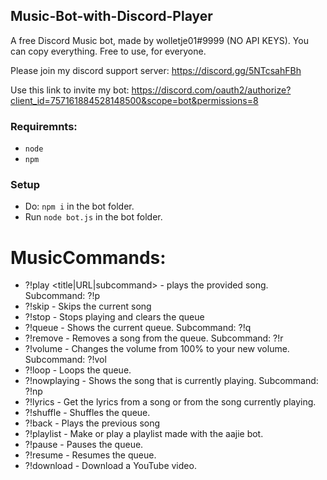 ## Music-Bot-with-Discord-Player
A free Discord Music bot, made by wolletje01#9999 (NO API KEYS). You can copy everything. Free to use, for everyone.

Please join my discord support server: 
https://discord.gg/5NTcsahFBh

Use this link to invite my bot:
https://discord.com/oauth2/authorize?client_id=757161884528148500&scope=bot&permissions=8


### Requiremnts:
* `node`
* `npm`

### Setup
* Do: `npm i` in the bot folder.
* Run `node bot.js` in the bot folder.

# MusicCommands:
* ?!play <title|URL|subcommand> - plays the provided song. Subcommand: ?!p 
* ?!skip - Skips the current song 
* ?!stop - Stops playing and clears the queue 
* ?!queue - Shows the current queue. Subcommand: ?!q 
* ?!remove <position> - Removes a song from the queue. Subcommand:  ?!r 
* ?!volume <new volume> - Changes the volume from 100% to your new volume. Subcommand: ?!vol 
* ?!loop - Loops the queue. 
* ?!nowplaying - Shows the song that is currently playing. Subcommand:  ?!np 
* ?!lyrics - Get the lyrics from a song or from the song currently playing. 
* ?!shuffle - Shuffles the queue. 
* ?!back - Plays the previous song 
* ?!playlist - Make or play a playlist made with the aajie bot. 
* ?!pause - Pauses the queue. 
* ?!resume - Resumes the queue. 
* ?!download - Download a YouTube video.
            

            
